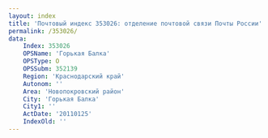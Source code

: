 ```yaml
---
layout: index
title: 'Почтовый индекс 353026: отделение почтовой связи Почты России'
permalink: /353026/
data:
    Index: 353026
    OPSName: 'Горькая Балка'
    OPSType: О
    OPSSubm: 352139
    Region: 'Краснодарский край'
    Autonom: ''
    Area: 'Новопокровский район'
    City: 'Горькая Балка'
    City1: ''
    ActDate: '20110125'
    IndexOld: ''
---
```


